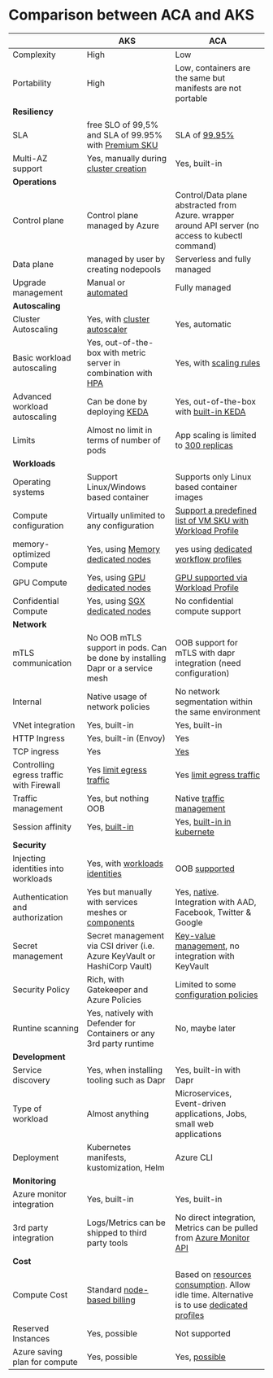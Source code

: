 
# Comparison between ACA and AKS

||AKS|ACA|
|---|---|---|
| Complexity | High | Low |
| Portability | High | Low, containers are the same but manifests are not portable |
| **Resiliency** |
|SLA| free SLO of 99,5% and SLA of 99.95% with [Premium SKU](https://learn.microsoft.com/en-us/azure/aks/uptime-sla)| SLA of [99.95%](https://azure.microsoft.com/fr-fr/support/legal/sla/container-apps/v1_0/)|
|Multi-AZ support| Yes, manually during [cluster creation](https://learn.microsoft.com/en-us/azure/aks/availability-zones)| Yes, built-in|
| **Operations** |
| Control plane| Control plane managed by Azure | Control/Data plane abstracted from Azure. wrapper around API server (no access to kubectl command) |
| Data plane | managed by user by creating nodepools| Serverless and fully managed|
| Upgrade management | Manual or [automated](https://learn.microsoft.com/en-us/azure/aks/auto-upgrade-cluster) | Fully managed|
| **Autoscaling** |
| Cluster Autoscaling |Yes, with [cluster autoscaler](https://learn.microsoft.com/en-us/azure/aks/cluster-autoscaler) | Yes, automatic|
| Basic workload autoscaling | Yes, out-of-the-box with metric server in combination with [HPA](https://kubernetes.io/docs/tasks/run-application/horizontal-pod-autoscale/) | Yes, with [scaling rules](https://learn.microsoft.com/en-us/azure/container-apps/scale-app)|
| Advanced workload autoscaling |Can be done by deploying [KEDA](https://keda.sh)| Yes, out-of-the-box with [built-in KEDA](https://learn.microsoft.com/en-us/azure/container-apps/scale-app)|
| Limits | Almost no limit in terms of number of pods| App scaling is limited to [300 replicas](https://learn.microsoft.com/en-us/azure/container-apps/quotas) |
| **Workloads** |
| Operating systems | Support Linux/Windows based container | Supports only Linux based container images|
| Compute configuration| Virtually unlimited to any configuration | [Support a predefined list of VM SKU with Workload Profile](https://learn.microsoft.com/en-us/azure/container-apps/workload-profiles-overview) |
| memory-optimized Compute | Yes, using [Memory dedicated nodes](https://learn.microsoft.com/en-us/azure/virtual-machines/dv2-dsv2-series-memory) | yes using [dedicated workflow profiles](https://learn.microsoft.com/en-us/azure/container-apps/workload-profiles-overview#profile-types) |
| GPU Compute | Yes, using [GPU dedicated nodes](https://learn.microsoft.com/en-us/azure/aks/gpu-cluster) | [GPU supported via Workload Profile](https://learn.microsoft.com/en-us/azure/container-apps/workload-profiles-overview#profile-types)|
| Confidential Compute | Yes, using [SGX dedicated nodes](https://learn.microsoft.com/en-us/azure/confidential-computing/confidential-nodes-aks-overview) | No confidential compute support|
| **Network** |
| mTLS communication | No OOB mTLS support in pods. Can be done by installing Dapr or a service mesh| OOB support for mTLS with dapr integration (need configuration) |
| Internal | Native usage of network policies | No network segmentation within the same environment |
| VNet integration | Yes, built-in | Yes, built-in |
| HTTP Ingress | Yes, built-in (Envoy)| Yes |
| TCP ingress |  Yes | [Yes](https://learn.microsoft.com/en-us/azure/container-apps/ingress?tabs=bash#tcp) |
| Controlling egress traffic with Firewall | Yes [limit egress traffic](https://learn.microsoft.com/en-us/azure/aks/limit-egress-traffic) | Yes  [limit egress traffic](https://learn.microsoft.com/en-us/azure/container-apps/networking#user-defined-routes-udr---preview) |
| Traffic management | Yes, but nothing OOB | Native [traffic management](https://learn.microsoft.com/en-us/azure/container-apps/networking) |
| Session affinity | Yes, [built-in](https://learn.microsoft.com/en-us/azure/container-apps/sticky-sessions?pivots=azure-portal) | Yes, [built-in in kubernete](https://kubernetes.io/docs/reference/networking/virtual-ips/#session-affinity)|
| **Security** |
| Injecting identities into workloads | Yes, with [workloads identities](https://azure.github.io/azure-workload-identity) | OOB [supported](https://learn.microsoft.com/en-us/azure/container-apps/managed-identity) |
| Authentication and authorization | Yes but manually with services meshes or [components](https://github.com/Azure/EasyAuthForK8s) | Yes, [native](https://learn.microsoft.com/en-us/azure/container-apps/authentication). Integration with AAD, Facebook, Twitter & Google|
|Secret management | Secret management via CSI driver (i.e. Azure KeyVault or HashiCorp Vault) | [Key-value management](https://learn.microsoft.com/en-us/azure/container-apps/manage-secrets), no integration with KeyVault|
| Security Policy| Rich, with Gatekeeper and Azure Policies| Limited to some [configuration policies](https://learn.microsoft.com/en-us/azure/container-apps/policy-reference) |
| Runtine scanning | Yes, natively with Defender for Containers or any 3rd party runtime | No, maybe later|
| **Development** |
|Service discovery|Yes, when installing tooling such as Dapr|Yes, built-in with Dapr|
| Type of workload| Almost anything| Microservices, Event-driven applications, Jobs, small web applications|
|Deployment| Kubernetes manifests, kustomization, Helm | Azure CLI|
| **Monitoring** |
| Azure monitor integration | Yes, built-in | Yes, built-in |
| 3rd party integration | Logs/Metrics can be shipped to third party tools | No direct integration, Metrics can be pulled from [Azure Monitor API](https://learn.microsoft.com/en-us/azure/azure-monitor/essentials/metrics-supported#microsoftappcontainerapps)  |
| **Cost** |
| Compute Cost| Standard [node-based billing](https://azure.microsoft.com/en-us/pricing/details/kubernetes-service/#pricing) | Based on [resources consumption](https://learn.microsoft.com/en-us/azure/container-apps/billing). Allow idle time. Alternative is to use [dedicated profiles](https://learn.microsoft.com/en-us/azure/container-apps/workload-profiles-overview) |
| Reserved Instances | Yes, possible| Not supported|
| Azure saving plan for compute| Yes, possible| Yes, [possible](https://techcommunity.microsoft.com/t5/apps-on-azure-blog/azure-container-apps-eligible-for-azure-savings-plan-for-compute/ba-p/3941243)|

